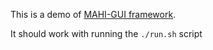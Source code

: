 This is a demo of [MAHI-GUI framework](https://github.com/mahilab/mahi-gui).

It should work with running the `./run.sh` script
